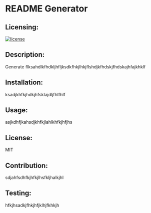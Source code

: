 # README Generator

  ## Licensing:
  [![license](https://img.shields.io/badge/license-MIT-blue)](https://shields.io)

  ## Description:
  Generate flksahdlkfhdkljhfljksdkfhkjlhkjflshdjkfhdskjfhdskajhfajkhklf

  ## Installation:
  ksadjkhfkjhdkjhfsklajdljfhlfhlf

  ## Usage:
  asjkdhfjkahsdjkhfkjlahlkhfkjhfjhs

  ## License:
  MIT

  ## Contribution:
  sdjahfsdhfkjhfkjlhsfkljhalkjhl

  ## Testing:
  hfkjhsadkjfhkjhfjklhjfkhkjh 